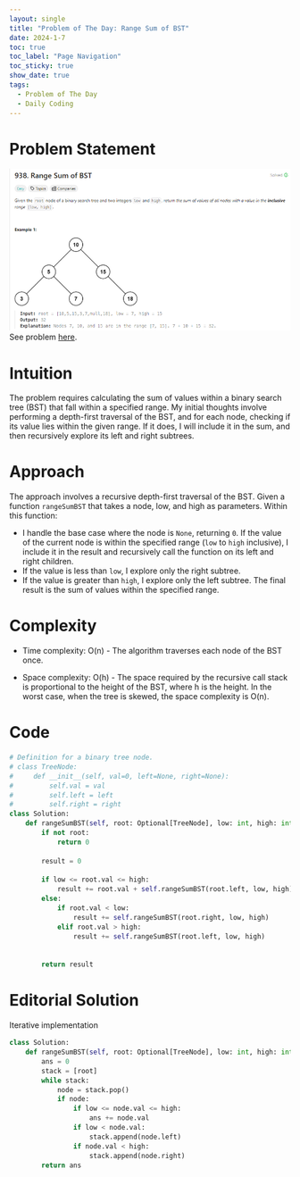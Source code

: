 ```yaml
---
layout: single
title: "Problem of The Day: Range Sum of BST"
date: 2024-1-7
toc: true
toc_label: "Page Navigation"
toc_sticky: true
show_date: true
tags:
  - Problem of The Day
  - Daily Coding
---
```

# Problem Statement
![problem](/assets/images/2024-01-07_22-24-00-range-sum-of-bst.png)
See problem [here](https://leetcode.com/problems/range-sum-of-bst/?envType=daily-question&envId=2024-01-08).

# Intuition
The problem requires calculating the sum of values within a binary search tree (BST) that fall within a specified range. My initial thoughts involve performing a depth-first traversal of the BST, and for each node, checking if its value lies within the given range. If it does, I will include it in the sum, and then recursively explore its left and right subtrees.

# Approach
The approach involves a recursive depth-first traversal of the BST. Given a function `rangeSumBST` that takes a node, low, and high as parameters. Within this function:

- I handle the base case where the node is `None`, returning `0`.
If the value of the current node is within the specified range (`low` to `high` inclusive), I include it in the result and recursively call the function on its left and right children.
- If the value is less than `low`, I explore only the right subtree.
- If the value is greater than `high`, I explore only the left subtree.
The final result is the sum of values within the specified range.

# Complexity
- Time complexity:
O(n) - The algorithm traverses each node of the BST once.

- Space complexity:
O(h) - The space required by the recursive call stack is proportional to the height of the BST, where h is the height. In the worst case, when the tree is skewed, the space complexity is O(n).

# Code
```python
# Definition for a binary tree node.
# class TreeNode:
#     def __init__(self, val=0, left=None, right=None):
#         self.val = val
#         self.left = left
#         self.right = right
class Solution:
    def rangeSumBST(self, root: Optional[TreeNode], low: int, high: int) -> int:
        if not root:
            return 0
            
        result = 0
        
        if low <= root.val <= high:
            result += root.val + self.rangeSumBST(root.left, low, high) + self.rangeSumBST(root.right, low, high)
        else:
            if root.val < low:
                result += self.rangeSumBST(root.right, low, high)
            elif root.val > high:
                result += self.rangeSumBST(root.left, low, high)
    

        return result
```

# Editorial Solution
Iterative implementation
```python
class Solution:
    def rangeSumBST(self, root: Optional[TreeNode], low: int, high: int) -> int:
        ans = 0
        stack = [root]
        while stack:
            node = stack.pop()
            if node:
                if low <= node.val <= high:
                    ans += node.val
                if low < node.val:
                    stack.append(node.left)
                if node.val < high:
                    stack.append(node.right)
        return ans
```